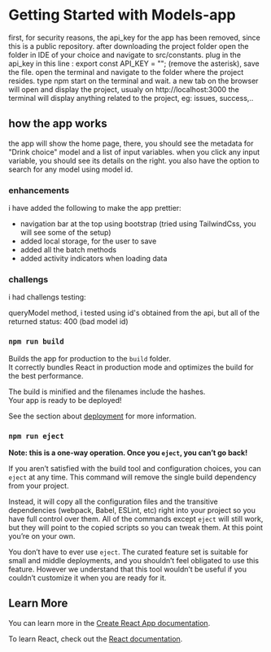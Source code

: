 # Getting Started with Models-app

first, for security reasons, the api_key for the app has been removed, since this is a public repository.
after downloading the project folder open the folder in IDE of your choice and navigate to src/constants.
plug in the api_key in this line : export const API_KEY = ""; (remove the asterisk), save the file.
open the terminal and navigate to the folder where the project resides.
type npm start on the terminal and wait.
a new tab on the browser will open and display the project, usualy on http://localhost:3000
the terminal will display anything related to the project, eg: issues, success,..

## how the app works

the app will show the home page, there, you should see the metadata for "Drink choice" model and a list of input variables.
when you click any input variable, you should see its details on the right. 
you also have the option to search for any model using model id.

### enhancements

i have added the following to make the app prettier:
* navigation bar at the top using bootstrap (tried using TailwindCss, you will see some of the setup)
* added local storage, for the user to save
* added all the batch methods
* added activity indicators when loading data

### challengs

i had challengs testing: 

queryModel method, i tested using id's obtained from the api, but all of the returned status: 400 (bad model id)

### `npm run build`

Builds the app for production to the `build` folder.\
It correctly bundles React in production mode and optimizes the build for the best performance.

The build is minified and the filenames include the hashes.\
Your app is ready to be deployed!

See the section about [deployment](https://facebook.github.io/create-react-app/docs/deployment) for more information.

### `npm run eject`

**Note: this is a one-way operation. Once you `eject`, you can’t go back!**

If you aren’t satisfied with the build tool and configuration choices, you can `eject` at any time. This command will remove the single build dependency from your project.

Instead, it will copy all the configuration files and the transitive dependencies (webpack, Babel, ESLint, etc) right into your project so you have full control over them. All of the commands except `eject` will still work, but they will point to the copied scripts so you can tweak them. At this point you’re on your own.

You don’t have to ever use `eject`. The curated feature set is suitable for small and middle deployments, and you shouldn’t feel obligated to use this feature. However we understand that this tool wouldn’t be useful if you couldn’t customize it when you are ready for it.

## Learn More

You can learn more in the [Create React App documentation](https://facebook.github.io/create-react-app/docs/getting-started).

To learn React, check out the [React documentation](https://reactjs.org/).
